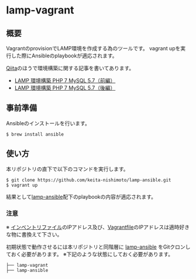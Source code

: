 # lamp-vagrant

## 概要
VagrantのprovisionでLAMP環境を作成する為のツールです。
vagrant upを実行した際にAnsibleのplaybookが適応されます。

[Qiita](http://qiita.com/)のほうで環境構築に関する記事を書いてあります。

- [LAMP 環境構築 PHP 7 MySQL 5.7（前編）](http://qiita.com/keita-nishimoto/items/5441244604fbc6db7907)
- [LAMP 環境構築 PHP 7 MySQL 5.7（後編）](http://qiita.com/keita-nishimoto/items/7d0a8d6e24c1861d799f)

## 事前準備
Ansibleのインストールを行います。

```
$ brew install ansible
```

## 使い方

本リポジトリの直下で以下のコマンドを実行します。
```
$ git clone https://github.com/keita-nishimoto/lamp-ansible.git
$ vagrant up
```

結果として[lamp-ansible](https://github.com/keita-nishimoto/lamp-ansible)配下のplaybookの内容が適応されます。

### 注意
※ [インベントリファイル](https://github.com/keita-nishimoto/lamp-ansible/blob/master/local)のIPアドレス及び、[Vagrantfile](https://github.com/keita-nishimoto/lamp-vagrant/blob/master/Vagrantfile)のIPアドレスは適時好きな物に書換えて下さい。

初期状態で動作させるには本リポジトリと同階層に [lamp-ansible](https://github.com/keita-nishimoto/lamp-ansible) をGitクロンしておく必要があります。
※下記のような状態にしておく必要があります。

```
├── lamp-vagrant
├── lamp-ansible
```
